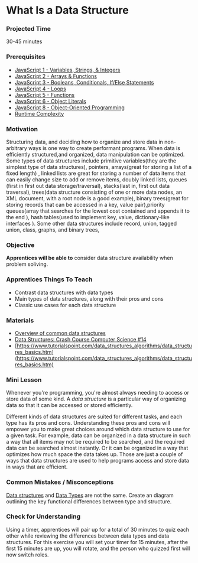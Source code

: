 # What Is a Data Structure

### Projected Time
30-45 minutes

### Prerequisites
- [JavaScript 1 - Variables, Strings, & Integers](https://github.com/Techtonica/curriculum/blob/master/javascript-1/lesson-plan.md)
- [JavaScript 2 - Arrays & Functions](https://github.com/Techtonica/curriculum/blob/master/javascript-2/lesson-plan.md)
- [JavaScript 3 - Booleans, Conditionals, If/Else Statements](https://github.com/Techtonica/curriculum/blob/master/javascript-3/lesson-plan.md)
- [JavaScript 4 - Loops](https://github.com/Techtonica/curriculum/blob/master/javascript-4/lesson-plan.md)
- [JavaScript 5 - Functions](https://github.com/Techtonica/curriculum/blob/master/javascript-5/lesson-plan.md)
- [JavaScript 6 - Object Literals](https://github.com/Techtonica/curriculum/blob/master/javascript-6/object-literals.md)
- [JavaScript 8 - Object-Oriented Programming](https://github.com/Techtonica/curriculum/blob/master/javascript-8/javascript-8.md)
- [Runtime Complexity](https://github.com/Techtonica/curriculum/tree/master/runtime-complexity)


### Motivation
Structuring data, and deciding how to organize and store data in non-arbitrary ways is one way to create performant programs. When data is efficiently structured,and organized, data manipulation can be optimized. Some types of data structures include primitive variables(they are the simplest type of data structures), pointers, arrays(great for storing a list of a fixed length) , linked lists are great for storing a number of data items that can easily change size to add or remove items, doubly linked lists, queues (first in first out data storage/traversal), stacks(last in, first out data traversal), trees(data structure consisting of one or more data nodes, an XML document, with a root node is a good example), binary trees(great for storing records that can be accessed in a key, value pair),priority queues(array that searches for the lowest cost contained and appends it to the end ), hash tables(used to implement key, value, dictionary-like interfaces ). Some other data structures include record, union, tagged union, class, graphs, and binary trees,

### Objective
**Apprentices will be able to** consider data structure availability when problem soliving.

### Apprentices Things To Teach
- Contrast data structures with data types
- Main types of data structures, along with their pros and cons
- Classic use cases for each data structure

### Materials

- [Overview of common data structures](https://www.topcoder.com/community/data-science/data-science-tutorials/data-structures/)
- [Data Structures: Crash Course Computer Science #14](https://youtu.be/DuDz6B4cqVc)
- [https://www.tutorialspoint.com/data_structures_algorithms/data_structures_basics.htm](https://www.tutorialspoint.com/data_structures_algorithms/data_structures_basics.htm)

### Mini Lesson

Whenever you're programming, you're almost always needing to access or store data of some kind. A *data structure* is a particular way of organizing data so that it can be accessed or stored efficiently.

Different kinds of data structures are suited for different tasks, and each type has its pros and cons. Understanding these pros and cons will empower you to make great choices around which data structure to use for a given task. For example, data can be organized in a data structure in such a way that all items may not be required to be searched, and the required data can be searched almost instantly. Or it can be organized in a way that optimizes how much space the data takes up. Those are just a couple of ways that data structures are used to help programs access and store data in ways that are efficient.

### Common Mistakes / Misconceptions

[Data structures](https://en.wikipedia.org/wiki/Data_structure) and [Data Types](https://en.wikipedia.org/wiki/Data_type) are not the same. Create an diagram outlining the key functional differences between type and structure.

### Check for Understanding

Using a timer, apprentices will pair up for a total of 30 minutes to quiz each other while reviewing the differences between data types and data structures. For this exercise you will set your timer for 15 minutes, after the first 15 minutes are up, you will rotate, and the person who quizzed first will now switch roles. 
